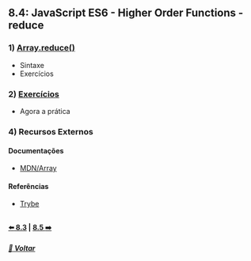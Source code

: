 ## 8.4: JavaScript ES6 - Higher Order Functions - reduce

### 1) [Array.reduce()](Z-conteudo-recursos/array-reduce.md#arrayreduce)
- Sintaxe
- Exercícios

### 2) [Exercícios](X-agora-a-pratica/exercicios.md#exercícios)
- Agora a prática

### 4) Recursos Externos

#### Documentações
- [MDN/Array](https://developer.mozilla.org/pt-BR/docs/Web/JavaScript/Reference/Global_Objects/Array)

#### Referências
- [Trybe](https://www.betrybe.com/)

##

#### [:arrow_left: 8.3](../dia8-3#javascript-es6---higher-order-functions---map-e-filter) | [8.5 :arrow_right:](../dia8-5/#javascript-es6---spread-operator-parâmetro-rest-destructuring-e-mais)

##### [:rocket: Voltar](https://github.com/nnnnadia/trybe-exercicios#bloco-8-higher-order-functions-do-javascript-es6)
